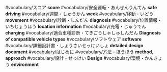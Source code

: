 #vocabulary/スコア **score**
#vocabulary/安全運転・あんぜんうんてん **safe driving**
#vocabulary/週間・しゅうかん **week**
#vocabulary/移動・いどう **movement**
#vocabulary/診断・しんだん **diagnosis**
#vocabulary/位置情報・いちじょうほう **location information**
#vocabulary/充電・じゅうでん **charging**
#vocabulary/適合車種診断・てきごうしゃしゅしんだん **Diagnosis of compatible vehicle types**
#vocabulary/ソフトウェア **software**
#vocabulary/詳細設計書・しょうさいせっけいしょ **detailed design document**
#vocabulary/はじめに
#vocabulary/方法・ほうほう **method**, **approach**
#vocabulary/設計・せっけい **Design**
#vocabulary/環境・かんきょう **environment**